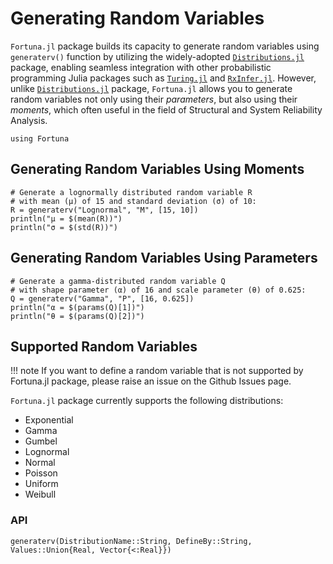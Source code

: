 # Generating Random Variables

`Fortuna.jl` package builds its capacity to generate random variables using `generaterv()` function by utilizing the widely-adopted [`Distributions.jl`](https://github.com/JuliaStats/Distributions.jl) package, enabling seamless integration with other probabilistic programming Julia packages such as [`Turing.jl`](https://github.com/TuringLang/Turing.jl) and [`RxInfer.jl`](https://github.com/biaslab/RxInfer.jl). However, unlike [`Distributions.jl`](https://github.com/JuliaStats/Distributions.jl) package, `Fortuna.jl` allows you to generate random variables not only using their *parameters*, but also using their *moments*, which often useful in the field of Structural and System Reliability Analysis.

```@setup GenerateRV
using Fortuna
```

## Generating Random Variables Using Moments

```@example GenerateRV
# Generate a lognormally distributed random variable R 
# with mean (μ) of 15 and standard deviation (σ) of 10:
R = generaterv("Lognormal", "M", [15, 10])
println("μ = $(mean(R))")
println("σ = $(std(R))")
```

## Generating Random Variables Using Parameters

```@example GenerateRV
# Generate a gamma-distributed random variable Q 
# with shape parameter (α) of 16 and scale parameter (θ) of 0.625:
Q = generaterv("Gamma", "P", [16, 0.625])
println("α = $(params(Q)[1])")
println("θ = $(params(Q)[2])")
```

## Supported Random Variables

!!! note
    If you want to define a random variable that is not supported by Fortuna.jl package, please raise an issue on the Github Issues page.

`Fortuna.jl` package currently supports the following distributions:
- Exponential
- Gamma
- Gumbel
- Lognormal
- Normal
- Poisson
- Uniform
- Weibull

### API

```@docs
generaterv(DistributionName::String, DefineBy::String, Values::Union{Real, Vector{<:Real}})
```
